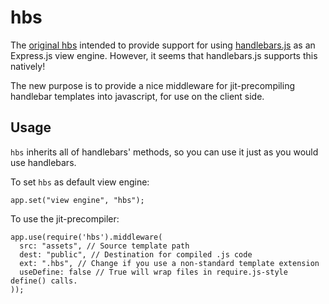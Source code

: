 # hbs #

The [original hbs](https://github.com/donpark/hbs) intended to provide support
for using [handlebars.js](http://github.com/wycats/handlebars.js) as an
Express.js view engine. However, it seems that handlebars.js supports this
natively!

The new purpose is to provide a nice middleware for jit-precompiling handlebar
templates into javascript, for use on the client side.

## Usage ##

`hbs` inherits all of handlebars' methods, so you can use it just as you would
use handlebars.

To set `hbs` as default view engine:

    app.set("view engine", "hbs");

To use the jit-precompiler:

    app.use(require('hbs').middleware(
      src: "assets", // Source template path
      dest: "public", // Destination for compiled .js code
      ext: ".hbs", // Change if you use a non-standard template extension
      useDefine: false // True will wrap files in require.js-style define() calls.
    ));
